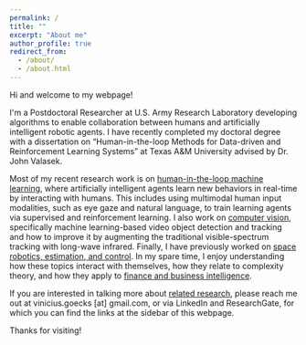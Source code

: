```yaml
---
permalink: /
title: ""
excerpt: "About me"
author_profile: true
redirect_from: 
  - /about/
  - /about.html
---
```

Hi and welcome to my webpage!

I'm a Postdoctoral Researcher at U.S. Army Research Laboratory developing algorithms to enable collaboration between humans and artificially intelligent robotic agents. I have recently completed my doctoral degree with a dissertation on “Human-in-the-loop Methods for Data-driven and Reinforcement Learning Systems” at Texas A&M University advised by Dr. John Valasek.

Most of my recent research work is on [human-in-the-loop machine learning](/ai/), where artificially intelligent agents learn new behaviors in real-time by interacting with humans. This includes using multimodal human input modalities, such as eye gaze and natural language, to train learning agents via supervised and reinforcement learning. I also work on [computer vision](/counter-uas/), specifically machine learning-based video object detection and tracking and how to improve it by augmenting the traditional visible-spectrum tracking with long-wave infrared. Finally, I have previously worked on [space robotics, estimation, and control](/robotics/). In my spare time, I enjoy understanding how these topics interact with themselves, how they relate to complexity theory, and how they apply to [finance and business intelligence](/finance/).

If you are interested in talking more about [related research](/research/), please reach me out at vinicius.goecks [at] gmail.com, or via LinkedIn and ResearchGate, for which you can find the links at the sidebar of this webpage.

Thanks for visiting!